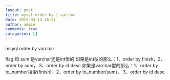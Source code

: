 ```yaml
---
layout: post
title: mysql order by | varchar
date: 2015-03-13 16:51
author: admin
comments: true
categories: []
---
```

msyql order by 
varchar 

flag  和 sum 是varchar还是int型的
如果是int型的那么：1、order by finish，2、order by sum， 3、order by id desc
如果是varchar型的那么：1、order by to_number搜索(finish)，2、order by to_number(sum)， 3、order by id desc
